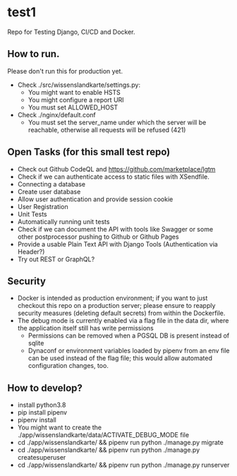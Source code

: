 # test1
Repo for Testing Django, CI/CD and Docker.

## How to run.
Please don't run this for production yet.

* Check ./src/wissenslandkarte/settings.py:
  * You might want to enable HSTS
  * You might configure a report URI
  * You must set ALLOWED_HOST
* Check ./nginx/default.conf
  * You must set the server_name under which the server will be reachable, otherwise all requests will be refused (421) 
## Open Tasks (for this small test repo)
* Check out Github CodeQL and https://github.com/marketplace/lgtm
* Check if we can authenticate access to static files with XSendfile.
* Connecting a database
* Create user database
* Allow user authentication and provide session cookie
* User Registration
* Unit Tests
* Automatically running unit tests
* Check if we can document the API with tools like Swagger or some other postprocessor pushing to Github or Github Pages
* Provide a usable Plain Text API with Django Tools (Authentication via Header?)
* Try out REST or GraphQL?

## Security

* Docker is intended as production environment; if you want to just checkout this repo on a production server;
  please ensure to reapply security measures (deleting default secrets) from within the Dockerfile. 
* The debug mode is currently enabled via a flag file in the data dir, where the application itself still has write permissions
  * Permissions can be removed when a PGSQL DB is present instead of sqlite
  * Dynaconf or environment variables loaded by pipenv from an env file can be used
    instead of the flag file; this would allow automated configuration changes, too.

## How to develop?

* install python3.8
* pip install pipenv
* pipenv install
* You might want to create the ./app/wissenslandkarte/data/ACTIVATE_DEBUG_MODE file
* cd ./app/wissenslandkarte/ && pipenv run python ./manage.py migrate
* cd ./app/wissenslandkarte/ && pipenv run python ./manage.py createsuperuser
* cd ./app/wissenslandkarte/ && pipenv run python ./manage.py runserver